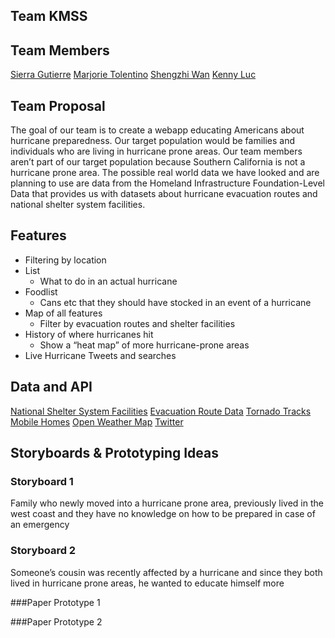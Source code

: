 ## **Team KMSS**

## Team Members
[Sierra Gutierre](https://github.com/sierracaitlin)
[Marjorie Tolentino](https://github.com/marj-nt)
[Shengzhi Wan](https://github.com/ShengzhiW)
[Kenny Luc](https://github.com/kennyyluc)



## Team Proposal

The goal of our team is to create a webapp educating Americans about hurricane preparedness. Our target population would be families and individuals who are living in hurricane prone areas. Our team members aren’t part of our target population because Southern California is not a hurricane prone area. The possible real world data we have looked and are planning to use are data from the Homeland Infrastructure Foundation-Level Data that provides us with datasets about hurricane evacuation routes and national shelter system facilities.


## Features

*   Filtering by location
*   List
    *   What to do in an actual hurricane
*   Foodlist 
    *   Cans etc that they should have stocked in an event of a hurricane
*   Map of all features
    *   Filter by evacuation routes and shelter facilities
*   History of where hurricanes hit
    *   Show a “heat map” of more hurricane-prone areas
*   Live Hurricane Tweets and searches


## Data and API

[National Shelter System Facilities](https://hifld-geoplatform.opendata.arcgis.com/datasets/national-shelter-system-facilities/data)
[Evacuation Route Data](https://hifld-geoplatform.opendata.arcgis.com/datasets/hurricane-evacuation-routes?geometry=-99.092%2C30.473%2C-93.819%2C31.298)
[Tornado Tracks](https://hifld-geoplatform.opendata.arcgis.com/datasets/historical-tornado-tracks)
[Mobile Homes](https://hifld-geoplatform.opendata.arcgis.com/datasets/mobile-home-parks)
[Open Weather Map](https://openweathermap.org/api)
[Twitter](https://developer.twitter.com/)


## Storyboards & Prototyping Ideas

### Storyboard 1
Family who newly moved into a hurricane prone area, previously lived in the west coast and they have no knowledge on how to be prepared in case of an emergency

### Storyboard 2
Someone’s cousin was recently affected by a hurricane and since they both lived in hurricane prone areas, he wanted to educate himself more

###Paper Prototype 1

###Paper Prototype 2
